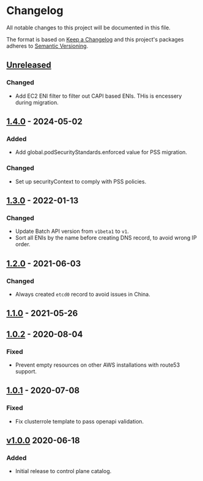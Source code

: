 # Changelog

All notable changes to this project will be documented in this file.

The format is based on [Keep a Changelog](http://keepachangelog.com/en/1.0.0/)
and this project's packages adheres to [Semantic Versioning](http://semver.org/spec/v2.0.0.html).

## [Unreleased]

### Changed

- Add  EC2 ENI filter to filter out CAPI based ENIs. THis is encessery during migration.

## [1.4.0] - 2024-05-02

### Added

- Add global.podSecurityStandards.enforced value for PSS migration.

### Changed

- Set up securityContext to comply with PSS policies.

## [1.3.0] - 2022-01-13

### Changed

- Update Batch API version from `v1beta1` to `v1`.
- Sort all ENIs by the name before creating DNS record, to avoid wrong IP order.

## [1.2.0] - 2021-06-03

### Changed

- Always created `etcd0` record to avoid issues in China.

## [1.1.0] - 2021-05-26

## [1.0.2] - 2020-08-04

### Fixed

- Prevent empty resources on other AWS installations with route53 support.

## [1.0.1] - 2020-07-08

### Fixed

- Fix clusterrole template to pass openapi validation.

## [v1.0.0] 2020-06-18

### Added

- Initial release to control plane catalog.

[Unreleased]: https://github.com/giantswarm/route53-manager/compare/v1.4.0...HEAD
[1.4.0]: https://github.com/giantswarm/route53-manager/compare/v1.3.0...v1.4.0
[1.3.0]: https://github.com/giantswarm/route53-manager/compare/v1.2.0...v1.3.0
[1.2.0]: https://github.com/giantswarm/route53-manager/compare/v1.1.0...v1.2.0
[1.1.0]: https://github.com/giantswarm/route53-manager/compare/v1.0.2...v1.1.0
[1.0.2]: https://github.com/giantswarm/route53-manager/compare/v1.0.1...v1.0.2
[1.0.1]: https://github.com/giantswarm/route53-manager/compare/v1.0.0...v1.0.1
[v1.0.0]: https://github.com/giantswarm/route53-manager/releases/tag/v1.0.0
